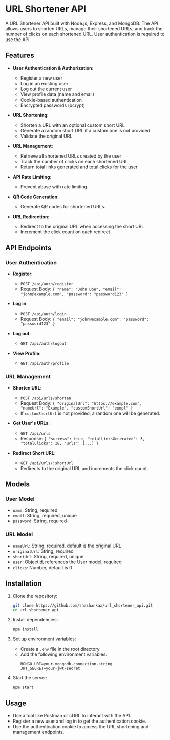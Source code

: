 # URL Shortener API

A URL Shortener API built with Node.js, Express, and MongoDB. The API allows users to shorten URLs, manage their shortened URLs, and track the number of clicks on each shortened URL. User authentication is required to use the API.

## Features

- **User Authentication & Authorization**:
  - Register a new user
  - Log in an existing user
  - Log out the current user
  - View profile data (name and email)
  - Cookie-based authentication
  - Encrypted passwords (bcrypt)

- **URL Shortening**:
  - Shorten a URL with an optional custom short URL
  - Generate a random short URL if a custom one is not provided
  - Validate the original URL

- **URL Management**:
  - Retrieve all shortened URLs created by the user
  - Track the number of clicks on each shortened URL
  - Return total links generated and total clicks for the user

- **API Rate Limiting**: 
  - Prevent abuse with rate limiting.

- **QR Code Generation**: 
  - Generate QR codes for shortened URLs.

- **URL Redirection**:
  - Redirect to the original URL when accessing the short URL
  - Increment the click count on each redirect

## API Endpoints

### User Authentication

- **Register**:
  - `POST /api/auth/register`
  - Request Body: `{ "name": "John Doe", "email": "john@example.com", "password": "password123" }`

- **Log in**:
  - `POST /api/auth/login`
  - Request Body: `{ "email": "john@example.com", "password": "password123" }`

- **Log out**:
  - `GET /api/auth/logout`

- **View Profile**:
  - `GET /api/auth/profile`

### URL Management

- **Shorten URL**:
  - `POST /api/urls/shorten`
  - Request Body: `{ "originalUrl": "https://example.com", "nameUrl": "Example", "customShortUrl": "exmpl" }`
  - If `customShortUrl` is not provided, a random one will be generated.

- **Get User's URLs**:
  - `GET /api/urls`
  - Response: `{ "success": true, "totalLinksGenerated": 3, "totalClicks": 18, "urls": [...] }`

- **Redirect Short URL**:
  - `GET /api/urls/:shortUrl`
  - Redirects to the original URL and increments the click count.

## Models

### User Model

- `name`: String, required
- `email`: String, required, unique
- `password`: String, required

### URL Model

- `nameUrl`: String, required, default is the original URL
- `originalUrl`: String, required
- `shortUrl`: String, required, unique
- `user`: ObjectId, references the User model, required
- `clicks`: Number, default is 0

## Installation

1. Clone the repository:
   ```sh
   git clone https://github.com/shashankaz/url_shortener_api.git
   cd url_shortener_api
   ```

2. Install dependencies:
   ```sh
   npm install
   ```

3. Set up environment variables:
   - Create a `.env` file in the root directory
   - Add the following environment variables:
     ```env
     MONGO_URI=your-mongodb-connection-string
     JWT_SECRET=your-jwt-secret
     ```

4. Start the server:
   ```sh
   npm start
   ```

## Usage

- Use a tool like Postman or cURL to interact with the API.
- Register a new user and log in to get the authentication cookie.
- Use the authentication cookie to access the URL shortening and management endpoints.
